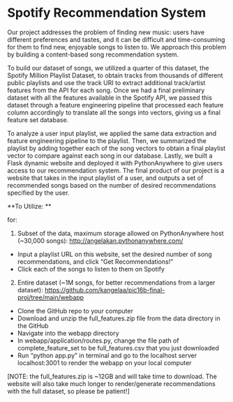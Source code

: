 # Spotify Recommendation System

Our project addresses the problem of finding new music: users have different preferences and tastes, and it can be difficult and time-consuming for them to find new, enjoyable songs to listen to. We approach this problem by building a content-based song recommendation system. 

To build our dataset of songs, we utilized a quarter of this dataset, the Spotify Million Playlist Dataset, to obtain tracks from thousands of different public playlists and use the track URI to extract additional track/artist features from the API for each song. Once we had a final preliminary dataset with all the features available in the Spotify API, we passed this dataset through a feature engineering pipeline that processed each feature column accordingly to translate all the songs into vectors, giving us a final feature set database. 

To analyze a user input playlist, we applied the same data extraction and feature engineering pipeline to the playlist. Then, we summarized the playlist by adding together each of the song vectors to obtain a final playlist vector to compare against each song in our database. Lastly, we built a Flask dynamic website and deployed it with PythonAnywhere to give users access to our recommendation system. The final product of our project is a website that takes in the input playlist of a user, and outputs a set of recommended songs based on the number of desired recommendations specified by the user. 

**To Utilize: **

for: 

1) Subset of the data, maximum storage allowed on PythonAnywhere host (~30,000 songs):
http://angelakan.pythonanywhere.com/ 
- Input a playlist URL on this website, set the desired number of song recommendations, and click “Get Recommendations!” 
- Click each of the songs to listen to them on Spotify

2) Entire dataset (~1M songs, for better recommendations from a larger dataset):
https://github.com/kangelaa/pic16b-final-proj/tree/main/webapp 
- Clone the GitHub repo to your computer
- Download and unzip the full_features.zip file from the data directory in the GitHub
- Navigate into the webapp directory
- In webapp/application/routes.py, change the file path of complete_feature_set to be full_features.csv that you just downloaded
- Run “python app.py” in terminal and go to the localhost server localhost:3001 to render the webapp on your local computer 


[NOTE: the full_features.zip is ~12GB and will take time to download. The website will also take much longer to render/generate recommendations with the full dataset, so please be patient!]
